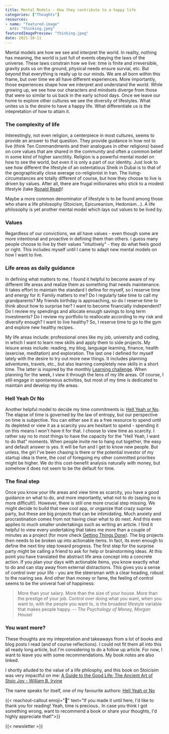 ```yaml
---
title: Mental Models - How they contribute to a happy life
categories: ["Thoughts"]
resources:
- name: "featured-image"
  src: "thinking.jpeg"
featuredImagePreview: "thinking.jpeg"
date: 2021-10-11
---
```

Mental models are how we see and interpret the world. In reality, nothing has meaning, the world is just full of events obeying the laws of the universe.
These laws constrain how we live: time is finite and irreversible, gravity puts us on the ground, physical needs ensure survial, etc. But beyond that everything is really up to our minds. We are all born within this frame, but over time we all have different experiences. More importantly, those experiences shape how we interpret and understand the world. While growing up, we see how our characters and mindsets diverge from those that were so similar to us back in the early school days. Once we leave our home to explore other cultures we see the diversity of lifestyles. What unites us is the desire to have a happy life. What differentiate us is the intepretation of how to attain it. 

### The complexity of life
Interestingly, not even religion, a centerpiece in most cultures, seems to provide an answer to that question. They provide guidance in how not to live (think Ten Commandments and their analogues in other religions) based on core values that are shared in the community and often a common belief in some kind of higher sanctitity.
Religion is a powerful mental model on how to see the world, but even it is only a part of our identity. 
Just look to see how different the lifestyle of an ostentatious Sheik in Dubai is to that of the geographically close average co-religionist in Iran.
The living-circumstances are totally different of course, but how they choose to live is driven by values.
After all, there are frugal millionaires who stick to a modest lifestyle (take [Ronald Read](https://en.wikipedia.org/wiki/Ronald_Read_(philanthropist)))!

Maybe a more common denominator of lifestyle is to be found among those who share a life philosophy (Stoicism, Epicureanism, Hedonism...). A life philosophy is yet another mental model which lays out values to be lived by.

### Values
Regardless of our convictions, we all have values - even though some are more intentional and proactive in defining them than others. I guess many people choose to live by their values "intuitively" - they do what feels good or right. This includes myself until I came to adapt new mental models on how I want to live.


### Life areas as daily guidance
In defining what matters to me, I found it helpful to become aware of my different life areas and realize them as something that needs maintenance.
It takes effort to maintain the standard I define for myself, so I reserve time and energy for it: Family matters to me? Do I regularly take time to call my grandparents?  My friends birthday is approaching, so do I reserve time to think about how to surprise her?
I want to become financially independent? Do I review my spendings and allocate enough savings to long term investments? Do I review my portfolio to reallocate according to my risk and diversify enough?
I want to live healthy? So, I reserve time to go to the gym and explore new healthy recipes.

My life areas include: professional ones like my job, university and coding, in which I want to learn new skills and apply them to side projects.
My leisure areas include: reading, my blog, language learning, finance, health (exercise, meditation) and exploration. The last one I defined for myself lately with the desire to try out more new things. It includes planning adventures, travels, etc., but also learning completely new skills in a short time. The latter is inspired by the monthly [Learning challenge](https://learn.uno/).
When planning for the week, I view it through the lens of my life areas. 
Of course, I still engage in spontaneous activities, but most of my time is dedicated to maintain and develop my life areas.

### Hell Yeah Or No
Another helpful model to decide my time commitments is: [Hell Yeah or No](https://sive.rs/n).
The elapse of time is governed by the law of entropy, but our perspective on time is subjective. You can either see it as a free resource to spend until its depleted or view it as a scarcity you are hesitant to spend - spending it on this means I won't have it for that.
I choose to view time as scarcity. I rather say no to most things to have the capacity for the "Hell Yeah, I want to do that" moments.
When people invite me to hang out together, the easy and default answer is yes. It will be fun and I get to know new people.
But unless, the girl I've been chasing is there or the potential investor of my startup idea is there, the cost of foregoing my other committed priorities might be higher.
We do this cost-benefit analysis naturally with money, but somehow it does not seem to be the default for time.


### The final step
Once you know your life areas and view time as scarcity, you have a good guidance on what to do, and more importantly, what not to do (saying no is more difficult!).
However, there is still one more crucial step missing. We might decide to build that new cool app, or organize that crazy suprise party, but these are big projects that can be intimidating. Much anxiety and procrastination comes from not having clear what to do next. And this even applies to much smaller undertakings such as writing an article. 
I find it helpful to view every undertaking that takes me more than a couple of minutes as a project (for more check [Getting Things Done](https://gettingthingsdone.com/)). The big projects then needs to be broken up into actionable items. In fact, its even enough to define the next tiny step toward progress.
The first step for the surprise party might be calling a friend to ask for help or brainstorming ideas.
At this point you have translated the abstract life area concept into a concrete action. 
If you plan your days with actionable items, you know exactly what to do and can stay away from external distractions.
This gives you a sense of control over your life - you are the steersman with a clear heading, robust to the roaring sea.
And other than money or fame, the feeling of control seems to be the univeral fuel of happiness:

>More than your salary. More than the size of your house. More than the prestige of your job. Control over doing what you want, when you want to, with the people you want to, is the broadest lifestyle variable that makes people happy.
> -- <cite>The Psychology of Money, Morgan Housel</cite>

### You want more?
These thoughts are my intepretation and takeaways from a lot of books and blog posts I read (and of course reflections). I could not fit them all into this all ready long article, but I'm considering to do a follow up article. For now, I want to leave you with some recommendations. My book notes are also linked.

I shortly alluded to the value of a life philosphy, and this book on Stoicisim was very impactful on me: [A Guide to the Good Life: The Ancient Art of Stoic Joy - William B. Irvine](/books/stoic-joy/)

The name speaks for itself, one of my favourite authors:
[Hell Yeah or No](/books/hell-yeah/)

{{< reachout-callout emoji="💙" text="If you made it until here, I'd like to thank you for reading! Yeah, time is precious.. In case you think I got something wrong, want to recommend a book or share your thoughts, I'd highly appreciate that!">}}

{{< newsletter >}}
